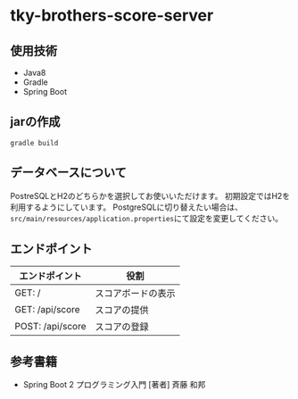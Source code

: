 # tky-brothers-score-server

## 使用技術
- Java8
- Gradle
- Spring Boot

## jarの作成
```
gradle build
```

## データベースについて
PostreSQLとH2のどちらかを選択してお使いいただけます。
初期設定ではH2を利用するようにしています。
PostgreSQLに切り替えたい場合は、`src/main/resources/application.properties`にて設定を変更してください。

## エンドポイント

|エンドポイント|役割|
|----------|---|
|GET: /|スコアボードの表示|
|GET: /api/score|スコアの提供|
|POST: /api/score|スコアの登録|

## 参考書籍
- Spring Boot 2 プログラミング入門 [著者] 斉藤 和邦
